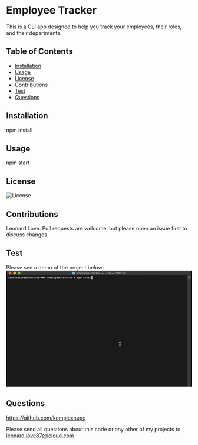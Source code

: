 # Employee Tracker

This is a CLI app designed to help you track your employees, their roles, and their departments.

## Table of Contents
- [Installation](#installation)
- [Usage](#usage)
- [License](#license)
- [Contributions](#contributions)
- [Test](#test)
- [Questions](#questions)

    
## <a name="installation">Installation</a>

npm install
    
## <a name="usage">Usage</a>

npm start

## <a name="license">License</a>

![License](https://img.shields.io/badge/License-MIT-blue)
    
## <a name="contributions">Contributions</a>

Leonard Love. Pull requests are welcome, but please open an issue first to discuss changes.
    
## <a name="test">Test</a>

Please see a demo of the project below:
![Demo](assets/images/employeeTracker.gif)

## <a name="questions">Questions</a>

https://github.com/komplexnupe

Please send all questions about this code or any other of my projects to leonard.love87@icloud.com